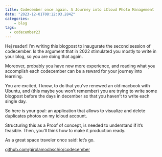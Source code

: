 ```yaml
---
title: Codecember once again. A Journey into iCloud Photo Management
date: "2023-12-01T08:12:03.284Z"
categories:
    - blog
tags:
  - codecember23
---
```


Hej reader!
I’m writing this blogpost to inaugurate the second session of codecember.
Is the argument that in 2022 stimulated you mostly to write in your blog, so you are doing that again.

Moreover, probably you have now more experience, and reading what you accomplish each codecember can be a reward for your journey into learning.

You are excited, I know, to do that you’ve renewed an old macbook with Ubuntu, and (this maybe you won’t remember) you are trying to write some blogpost before the days in december so that you haven't to write each single day.

So here is your goal: an application that allows to visualize and delete duplicates photos on my icloud account.

Structuring this as a Proof of concept, is needed to understand if it’s feasible. Then, you’ll think how to make it production ready.

As a great space traveler once said: let’s go.

[github.com/girolamodaschio/codecember](github.com/girolamodaschio/codecember)
